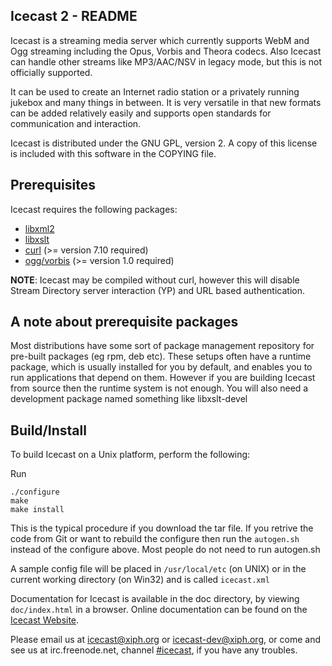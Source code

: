 Icecast 2 - README
---------------------------------------------------------------------

Icecast is a streaming media server which currently supports WebM and
Ogg streaming including the Opus, Vorbis and Theora codecs. 
Also Icecast can handle other streams like MP3/AAC/NSV 
in legacy mode, but this is not officially supported.

It can be used to create an Internet radio station or a privately
running jukebox and many things in between. It is very versatile in
that new formats can be added relatively easily and supports open
standards for communication and interaction.

Icecast is distributed under the GNU GPL, version 2. A copy of this
license is included with this software in the COPYING file.

Prerequisites
---------------------------------------------------------------------
Icecast requires the following packages:

-   [libxml2][1]
-   [libxslt][2]
-   [curl][3] (>= version 7.10 required)
-   [ogg/vorbis][4] (>= version 1.0 required)

__NOTE__: Icecast may be compiled without curl, however this will
disable Stream Directory server interaction (YP) and URL based 
authentication.

A note about prerequisite packages
---------------------------------------------------------------------
Most distributions have some sort of package management repository for
pre-built packages (eg rpm, deb etc).  These setups often have a runtime
package, which is usually installed for you by default, and enables you
to run applications that depend on them.  However if you are building
Icecast from source then the runtime system is not enough. You will also
need a development package named something like libxslt-devel

Build/Install
---------------------------------------------------------------------
To build Icecast on a Unix platform, perform the following:

Run

    ./configure
    make
    make install

This is the typical procedure if you download the tar file.  If you retrive
the code from Git or want to rebuild the configure then run the `autogen.sh`
instead of the configure above. Most people do not need to run autogen.sh

A sample config file will be placed in `/usr/local/etc` (on UNIX) or in 
the current working directory (on Win32) and is called `icecast.xml`

Documentation for Icecast is available in the doc directory, by 
viewing `doc/index.html` in a browser.
Online documentation can be found on the [Icecast Website][5].

Please email us at icecast@xiph.org or icecast-dev@xiph.org, or come and see
us at irc.freenode.net, channel [#icecast][6], if you have any troubles.

[1]: http://xmlsoft.org/downloads.html
[2]: http://xmlsoft.org/XSLT/downloads.html
[3]: http://curl.haxx.se/download.html
[4]: http://www.vorbis.com/files
[5]: http://icecast.org/docs/
[6]: https://webchat.freenode.net/?channels=#icecast
